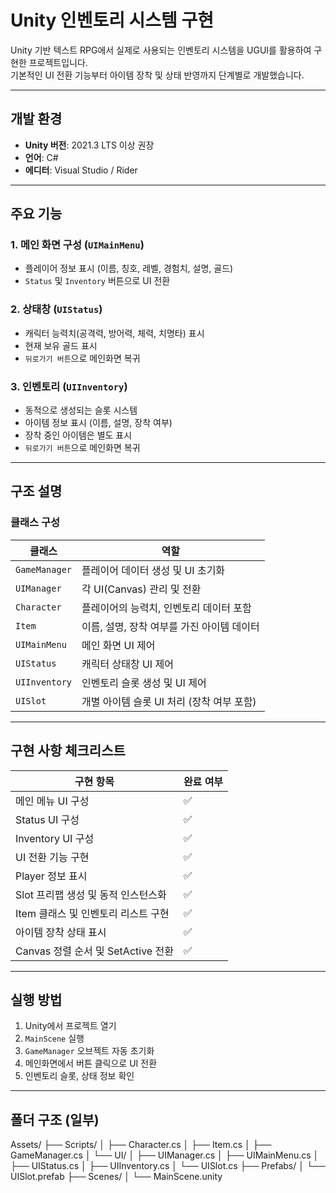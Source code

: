 # Unity 인벤토리 시스템 구현

Unity 기반 텍스트 RPG에서 실제로 사용되는 인벤토리 시스템을 UGUI를 활용하여 구현한 프로젝트입니다.  
기본적인 UI 전환 기능부터 아이템 장착 및 상태 반영까지 단계별로 개발했습니다.

---

## 개발 환경

- **Unity 버전**: 2021.3 LTS 이상 권장  
- **언어**: C#
- **에디터**: Visual Studio / Rider

---

## 주요 기능

### 1. 메인 화면 구성 (`UIMainMenu`)
- 플레이어 정보 표시 (이름, 칭호, 레벨, 경험치, 설명, 골드)
- `Status` 및 `Inventory` 버튼으로 UI 전환

### 2. 상태창 (`UIStatus`)
- 캐릭터 능력치(공격력, 방어력, 체력, 치명타) 표시
- 현재 보유 골드 표시
- `뒤로가기 버튼`으로 메인화면 복귀

### 3. 인벤토리 (`UIInventory`)
- 동적으로 생성되는 슬롯 시스템
- 아이템 정보 표시 (이름, 설명, 장착 여부)
- 장착 중인 아이템은 별도 표시
- `뒤로가기 버튼`으로 메인화면 복귀

---

## 구조 설명

### 클래스 구성

| 클래스 | 역할 |
|--------|------|
| `GameManager` | 플레이어 데이터 생성 및 UI 초기화 |
| `UIManager` | 각 UI(Canvas) 관리 및 전환 |
| `Character` | 플레이어의 능력치, 인벤토리 데이터 포함 |
| `Item` | 이름, 설명, 장착 여부를 가진 아이템 데이터 |
| `UIMainMenu` | 메인 화면 UI 제어 |
| `UIStatus` | 캐릭터 상태창 UI 제어 |
| `UIInventory` | 인벤토리 슬롯 생성 및 UI 제어 |
| `UISlot` | 개별 아이템 슬롯 UI 처리 (장착 여부 포함) |

---

## 구현 사항 체크리스트

| 구현 항목 | 완료 여부 |
|-----------|------------|
| 메인 메뉴 UI 구성 | ✅ |
| Status UI 구성 | ✅ |
| Inventory UI 구성 | ✅ |
| UI 전환 기능 구현 | ✅ |
| Player 정보 표시 | ✅ |
| Slot 프리팹 생성 및 동적 인스턴스화 | ✅ |
| Item 클래스 및 인벤토리 리스트 구현 | ✅ |
| 아이템 장착 상태 표시 | ✅ |
| Canvas 정렬 순서 및 SetActive 전환 | ✅ |

---

## 실행 방법

1. Unity에서 프로젝트 열기
2. `MainScene` 실행
3. `GameManager` 오브젝트 자동 초기화
4. 메인화면에서 버튼 클릭으로 UI 전환
5. 인벤토리 슬롯, 상태 정보 확인

---

## 폴더 구조 (일부)

Assets/
├── Scripts/
│ ├── Character.cs
│ ├── Item.cs
│ ├── GameManager.cs
│ └── UI/
│ ├── UIManager.cs
│ ├── UIMainMenu.cs
│ ├── UIStatus.cs
│ ├── UIInventory.cs
│ └── UISlot.cs
├── Prefabs/
│ └── UISlot.prefab
├── Scenes/
│ └── MainScene.unity
